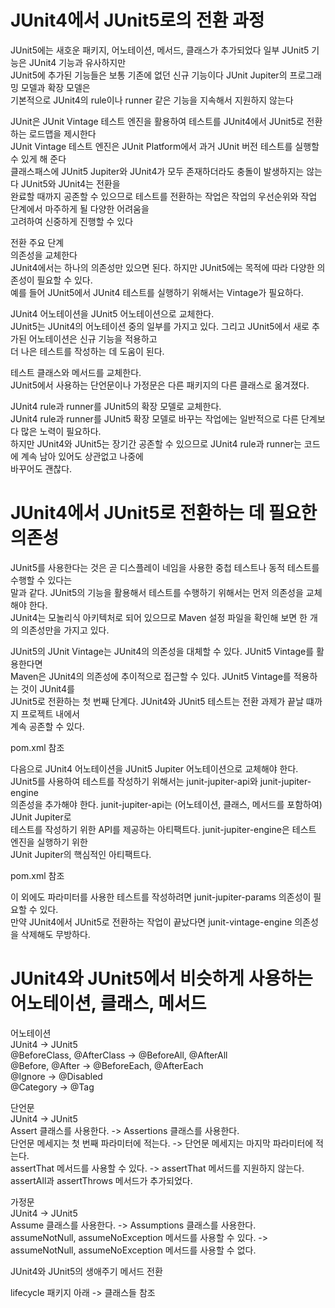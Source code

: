 # **JUnit4에서 JUnit5로의 전환 과정**  
JUnit5에는 새호운 패키지, 어노테이션, 메서드, 클래스가 추가되었다 일부 JUnit5 기능은 JUnit4 기능과 유사하지만  
JUnit5에 추가된 기능들은 보통 기존에 없던 신규 기능이다 JUnit Jupiter의 프로그래밍 모델과 확장 모델은  
기본적으로 JUnit4의 rule이나 runner 같은 기능을 지속해서 지원하지 않는다  
  
JUnit은 JUnit Vintage 테스트 엔진을 활용하여 테스트를 JUnit4에서 JUnit5로 전환하는 로드맵을 제시한다  
JUnit Vintage 테스트 엔진은 JUnit Platform에서 과거 JUnit 버전 테스트를 실행할 수 있게 해 준다  
클래스패스에 JUnit5 Jupiter와 JUnit4가 모두 존재하더라도 충돌이 발생하지는 않는다 JUnit5와 JUnit4는 전환을  
완료할 때까지 공존할 수 있으므로 테스트를 전환하는 작업은 작업의 우선순위와 작업 단계에서 마주하게 될 다양한 어려움을  
고려하여 신중하게 진행할 수 있다  
  
전환 주요 단계  
의존성을 교체한다  
JUnit4에서는 하나의 의존성만 있으면 된다. 하지만 JUnit5에는 목적에 따라 다양한 의존성이 필요할 수 있다.  
예를 들어 JUnit5에서 JUnit4 테스트를 실행하기 위해서는 Vintage가 필요하다.  
  
JUnit4 어노테이션을 JUnit5 어노테이션으로 교체한다.    
JUnit5는 JUnit4의 어노테이션 중의 일부를 가지고 있다. 그리고 JUnit5에서 새로 추가된 어노테이션은 신규 기능을 적용하고  
더 나은 테스트를 작성하는 데 도움이 된다.    
  
테스트 클래스와 메서드를 교체한다.  
JUnit5에서 사용하는 단언문이나 가정문은 다른 패키지의 다른 클래스로 옮겨졌다.  
  
JUnit4 rule과 runner를 JUnit5의 확장 모델로 교체한다.  
JUnit4 rule과 runner를 JUnit5 확장 모델로 바꾸는 작업에는 일반적으로 다른 단계보다 많은 노력이 필요하다.  
하지만 JUnit4와 JUnit5는 장기간 공존할 수 있으므로 JUnit4 rule과 runner는 코드에 계속 남아 있어도 상관없고 나중에  
바꾸어도 괜찮다.  
  
# **JUnit4에서 JUnit5로 전환하는 데 필요한 의존성**  
JUnit5를 사용한다는 것은 곧 디스플레이 네임을 사용한 중첩 테스트나 동적 테스트를 수행할 수 있다는  
말과 같다. JUnit5의 기능을 활용해서 테스트를 수행하기 위해서는 먼저 의존성을 교체해야 한다.  
JUnit4는 모놀리식 아키텍처로 되어 있으므로 Maven 설정 파일을 확인해 보면 한 개의 의존성만을 가지고 있다.  
  
JUnit5의 JUnit Vintage는 JUnit4의 의존성을 대체할 수 있다. JUnit5 Vintage를 활용한다면  
Maven은 JUnit4의 의존성에 추이적으로 접근할 수 있다. JUnit5 Vintage를 적용하는 것이 JUnit4를  
JUnit5로 전환하는 첫 번째 단계다. JUnit4와 JUnit5 테스트는 전환 과제가 끝날 떄까지 프로젝트 내에서  
계속 공존할 수 있다.  
  
pom.xml 참조  
  
다음으로 JUnit4 어노테이션을 JUnit5 Jupiter 어노테이션으로 교체해야 한다.  
JUnit5를 사용하여 테스트를 작성하기 위해서는 junit-jupiter-api와 junit-jupiter-engine  
의존성을 추가해야 한다. junit-jupiter-api는 (어노테이션, 클래스, 메서드를 포함하여) JUnit Jupiter로  
테스트를 작성하기 위한 API를 제공하는 아티팩트다. junit-jupiter-engine은 테스트 엔진을 실행하기 위한  
JUnit Jupiter의 핵심적인 아티팩트다.
  
pom.xml 참조  
  
이 외에도 파라미터를 사용한 테스트를 작성하려면 junit-jupiter-params 의존성이 필요할 수 있다.  
만약 JUnit4에서 JUnit5로 전환하는 작업이 끝났다면 junit-vintage-engine 의존성을 삭제해도 무방하다.  
  
# **JUnit4와 JUnit5에서 비슷하게 사용하는 어노테이션, 클래스, 메서드**  
어노테이션  
JUnit4 -> JUnit5  
@BeforeClass, @AfterClass -> @BeforeAll, @AfterAll  
@Before, @After -> @BeforeEach, @AfterEach  
@Ignore -> @Disabled  
@Category -> @Tag  
  
단언문  
JUnit4 -> JUnit5  
Assert 클래스를 사용한다. -> Assertions 클래스를 사용한다.  
단언문 메세지는 첫 번째 파라미터에 적는다. -> 단언문 메세지는 마지막 파라미터에 적는다.  
assertThat 메서드를 사용할 수 있다. -> assertThat 메서드를 지원하지 않는다. assertAll과 assertThrows 메서드가 추가되었다.  
  
가정문  
JUnit4 -> JUnit5  
Assume 클래스를 사용한다. -> Assumptions 클래스를 사용한다.  
assumeNotNull, assumeNoException 메서드를 사용할 수 있다. -> assumeNotNull, assumeNoException 메서드를 사용할 수 없다.  
  
JUnit4와 JUnit5의 생애주기 메서드 전환  
  
lifecycle 패키지 아래 -> 클래스들 참조  
  


